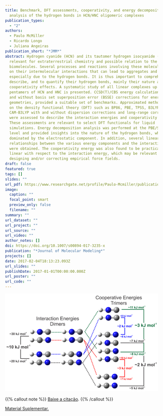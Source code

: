 ```yaml
---
title: Benchmark, DFT assessments, cooperativity, and energy decomposition
  analysis of the hydrogen bonds in HCN/HNC oligomeric complexes
publication_types:
  - "2"
authors:
  - Paulo McMiller
  - Ricardo Longo
  - Juliana Angeiras
publication_short: "*JMM*"
abstract: Hydrogen cyanide (HCN) and its tautomer hydrogen isocyanide (HNC) are
  relevant for extraterrestrial chemistry and possible relation to the origin of
  biomolecules. Several processes and reactions involving these molecules depend
  on their intermolecular interactions that can lead to aggregates and liquids
  especially due to the hydrogen bonds. It is thus important to comprehend, to
  describe, and to quantify their hydrogen bonds, mainly their nature and the
  cooperativity effects. A systematic study of all linear complexes up to
  pentamers of HCN and HNC is presented. CCSD(T)/CBS energy calculations, with
  and without basis set superposition error (BSSE) corrections for energies and
  geometries, provided a suitable set of benchmarks. Approximated methods based
  on the density functional theory (DFT) such as BP86, PBE, TPSS, B3LYP,
  CAM-B3LYP with and without dispersion corrections and long-range corrections,
  were assessed to describe the interaction energies and cooperativity effects.
  These assessments are relevant to select DFT functionals for liquid
  simulations. Energy decomposition analysis was performed at the PBE/STO-TZ2P
  level and provided insights into the nature of the hydrogen bonds, which are
  dominated by the electrostatic component. In addition, several linear
  relationships between the various energy components and the interaction energy
  were obtained. The cooperativity energy was also found to be practically
  linear with respect to the interaction energy, which may be relevant for
  designing and/or correcting empirical force fields.
draft: false
featured: true
tags: []
slides: ""
url_pdf: https://www.researchgate.net/profile/Paulo-Mcmiller/publication/313352155_Benchmark_DFT_assessments_cooperativity_and_energy_decomposition_analysis_of_the_hydrogen_bonds_in_HCNHNC_oligomeric_complexes/links/609fe162299bf147699ecc10/Benchmark-DFT-assessments-cooperativity-and-energy-decomposition-analysis-of-the-hydrogen-bonds-in-HCN-HNC-oligomeric-complexes.pdf
image:
  caption: ""
  focal_point: smart
  preview_only: false
  filename: ""
summary: ""
url_dataset: ""
url_project: ""
url_source: ""
url_video: ""
author_notes: []
doi: https://doi.org/10.1007/s00894-017-3235-x
publication: "*Journal of Molecular Modeling*"
projects: []
date: 2017-02-04T18:13:23.093Z
url_slides: ""
publishDate: 2017-01-01T00:00:00.000Z
url_poster: ""
url_code: ""
---
```

![](abstract_graphical.png)

{{% callout note %}}
[Baixe a citação](https://citation-needed.springer.com/v2/references/10.1007/s00894-017-3235-x?format=refman&flavour=citation).
{{% /callout %}}

[Material Suplementar.](https://static-content.springer.com/esm/art%3A10.1007%2Fs00894-017-3235-x/MediaObjects/894_2017_3235_MOESM1_ESM.docx)